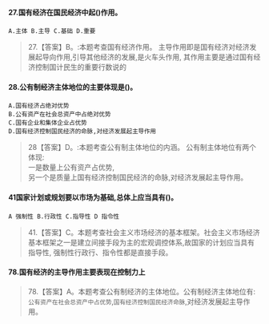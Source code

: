 #### 27.国有经济在国民经济中起()作用。
    A.主体 B.主导 C.基础 D.重要
>   27.【答案】B。:本题考查国有经济作用。
主导作用即是国有经济对经济发展起导向作用,引导其他经济的发展,是火车头作用,
其作用主要是通过国有经济控制国计民生的重要行数说的

#### 28.公有制经济主体地位的主要体现是()。
    A.国有经济占绝对优势
    B.公有资产在社会总资产中占绝对优势
    C.国有企业和集体企业占优势
    D.国有经济控制国民经济的命脉,对经济发展起主导作用

>   28【答案】D。:本题考查公有制主体地位的内涵。
公有制主体地位有两个体现:   
一是数量上公有资产占优势,   
另一个是质量上国有经济控制国民经济的命脉,对经济发展起主导作用。   

#### 41国家计划或规划要以市场为基础,总体上应当具有()。
    A 强制性 B.行政性 C.指导性 D 指令性

>   41.【答案】C。本题考查社会主义市场经济的基本框架。社会主义市场经济
    基本框架之一是建立间接手段为主的宏观调控体系,故国家的计划应当具有指导性,
    强制性行政行、指令性都是直接手段。

#### 78.国有经济的主导作用主要表现在控制力上
>   78.【答案】A。本题考查公有制经济的主体地位。公有制经济主体地位有:`公有资产在社会总资产中占优势`,`国有经济控制国民经济命脉`,对经济发展起主导作用。